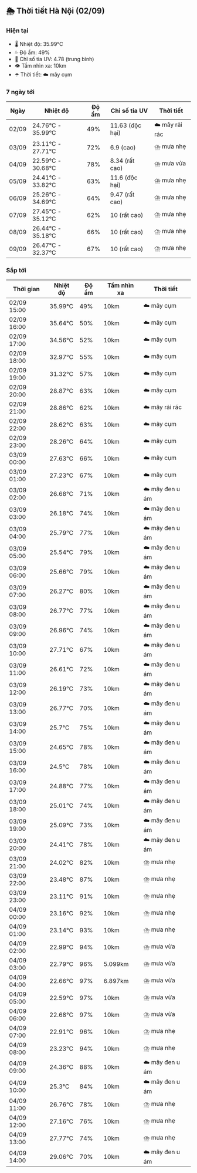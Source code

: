 ## 🌦️ Thời tiết Hà Nội (02/09)

### Hiện tại

- 🌡️ Nhiệt độ: 35.99℃
- 💦 Độ ẩm: 49%
- 🌟 Chỉ số tia UV: 4.78 (trung bình)
- 👁️ Tầm nhìn xa: 10km
- ☂️ Thời tiết: ☁️ mây cụm

### 7 ngày tới

| Ngày | Nhiệt độ | Độ ẩm | Chỉ số tia UV | Thời tiết |
| --- | --- | --- | --- | --- |
| 02/09 | 24.76℃ - 35.99℃ | 49% | 11.63 (độc hại) | ☁️ mây rải rác |
| 03/09 | 23.11℃ - 27.71℃ | 72% | 6.9 (cao) | ⛈️ mưa nhẹ |
| 04/09 | 22.59℃ - 30.68℃ | 78% | 8.34 (rất cao) | ⛈️ mưa vừa |
| 05/09 | 24.41℃ - 33.82℃ | 63% | 11.6 (độc hại) | ⛈️ mưa nhẹ |
| 06/09 | 25.26℃ - 34.69℃ | 64% | 9.47 (rất cao) | ⛈️ mưa nhẹ |
| 07/09 | 27.45℃ - 35.12℃ | 62% | 10 (rất cao) | ⛈️ mưa nhẹ |
| 08/09 | 26.44℃ - 35.18℃ | 66% | 10 (rất cao) | ⛈️ mưa nhẹ |
| 09/09 | 26.47℃ - 32.37℃ | 67% | 10 (rất cao) | ⛈️ mưa nhẹ |

### Sắp tới

| Thời gian | Nhiệt độ | Độ ẩm | Tầm nhìn xa | Thời tiết |
| --- | --- | --- | --- | --- |
| 02/09 15:00 | 35.99℃ | 49% | 10km | ☁️ mây cụm |
| 02/09 16:00 | 35.64℃ | 50% | 10km | ☁️ mây cụm |
| 02/09 17:00 | 34.56℃ | 52% | 10km | ☁️ mây cụm |
| 02/09 18:00 | 32.97℃ | 55% | 10km | ☁️ mây cụm |
| 02/09 19:00 | 31.32℃ | 57% | 10km | ☁️ mây cụm |
| 02/09 20:00 | 28.87℃ | 63% | 10km | ☁️ mây cụm |
| 02/09 21:00 | 28.86℃ | 62% | 10km | ☁️ mây rải rác |
| 02/09 22:00 | 28.62℃ | 63% | 10km | ☁️ mây cụm |
| 02/09 23:00 | 28.26℃ | 64% | 10km | ☁️ mây cụm |
| 03/09 00:00 | 27.63℃ | 66% | 10km | ☁️ mây cụm |
| 03/09 01:00 | 27.23℃ | 67% | 10km | ☁️ mây cụm |
| 03/09 02:00 | 26.68℃ | 71% | 10km | ☁️ mây đen u ám |
| 03/09 03:00 | 26.18℃ | 74% | 10km | ☁️ mây đen u ám |
| 03/09 04:00 | 25.79℃ | 77% | 10km | ☁️ mây đen u ám |
| 03/09 05:00 | 25.54℃ | 79% | 10km | ☁️ mây đen u ám |
| 03/09 06:00 | 25.66℃ | 79% | 10km | ☁️ mây đen u ám |
| 03/09 07:00 | 26.27℃ | 80% | 10km | ☁️ mây đen u ám |
| 03/09 08:00 | 26.77℃ | 77% | 10km | ☁️ mây đen u ám |
| 03/09 09:00 | 26.96℃ | 74% | 10km | ☁️ mây đen u ám |
| 03/09 10:00 | 27.71℃ | 67% | 10km | ☁️ mây đen u ám |
| 03/09 11:00 | 26.61℃ | 72% | 10km | ☁️ mây đen u ám |
| 03/09 12:00 | 26.19℃ | 73% | 10km | ☁️ mây đen u ám |
| 03/09 13:00 | 26.77℃ | 70% | 10km | ☁️ mây đen u ám |
| 03/09 14:00 | 25.7℃ | 75% | 10km | ☁️ mây đen u ám |
| 03/09 15:00 | 24.65℃ | 78% | 10km | ☁️ mây đen u ám |
| 03/09 16:00 | 24.5℃ | 78% | 10km | ☁️ mây đen u ám |
| 03/09 17:00 | 24.88℃ | 77% | 10km | ☁️ mây đen u ám |
| 03/09 18:00 | 25.01℃ | 74% | 10km | ☁️ mây đen u ám |
| 03/09 19:00 | 25.09℃ | 73% | 10km | ☁️ mây đen u ám |
| 03/09 20:00 | 24.41℃ | 78% | 10km | ☁️ mây đen u ám |
| 03/09 21:00 | 24.02℃ | 82% | 10km | ⛈️ mưa nhẹ |
| 03/09 22:00 | 23.48℃ | 87% | 10km | ⛈️ mưa nhẹ |
| 03/09 23:00 | 23.11℃ | 91% | 10km | ⛈️ mưa nhẹ |
| 04/09 00:00 | 23.16℃ | 92% | 10km | ⛈️ mưa nhẹ |
| 04/09 01:00 | 23.14℃ | 93% | 10km | ⛈️ mưa nhẹ |
| 04/09 02:00 | 22.99℃ | 94% | 10km | ⛈️ mưa vừa |
| 04/09 03:00 | 22.79℃ | 96% | 5.099km | ⛈️ mưa vừa |
| 04/09 04:00 | 22.66℃ | 97% | 6.897km | ⛈️ mưa vừa |
| 04/09 05:00 | 22.59℃ | 97% | 10km | ⛈️ mưa vừa |
| 04/09 06:00 | 22.68℃ | 97% | 10km | ⛈️ mưa vừa |
| 04/09 07:00 | 22.91℃ | 96% | 10km | ⛈️ mưa nhẹ |
| 04/09 08:00 | 23.23℃ | 94% | 10km | ⛈️ mưa nhẹ |
| 04/09 09:00 | 24.36℃ | 88% | 10km | ☁️ mây đen u ám |
| 04/09 10:00 | 25.3℃ | 84% | 10km | ☁️ mây đen u ám |
| 04/09 11:00 | 26.76℃ | 78% | 10km | ⛈️ mưa nhẹ |
| 04/09 12:00 | 27.16℃ | 76% | 10km | ⛈️ mưa nhẹ |
| 04/09 13:00 | 27.77℃ | 74% | 10km | ⛈️ mưa nhẹ |
| 04/09 14:00 | 29.06℃ | 70% | 10km | ☁️ mây đen u ám |
